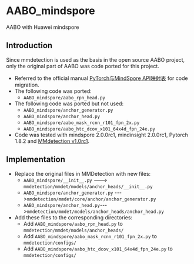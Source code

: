 # AABO_mindspore
AABO with Huawei mindspore
## Introduction
Since mmdetection is used as the basis in the open source AABO project, only the original part of AABO was code ported for this project.
- Referred to the official manual [PyTorch与MindSpore API映射表](https://www.mindspore.cn/docs/zh-CN/r2.0.0-alpha/note/api_mapping/pytorch_api_mapping.html) for code migration.
- The following code was ported:
  - `AABO_mindspore/aabo_rpn_head.py`
- The following code was ported but not used:
  - `AABO_mindspore/anchor_generator.py`
  - `AABO_mindspore/anchor_head.py`
  - `AABO_mindspore/aabo_mask_rcnn_r101_fpn_2x.py`
  - `AABO_mindspore/aabo_htc_dcov_x101_64x4d_fpn_24e.py`
- Code was tested with mindspore 2.0.0rc1, mindinsight 2.0.0rc1, Pytorch 1.8.2 and [MMdetection v1.0rc1](https://github.com/open-mmlab/mmdetection/tree/v1.0rc1).
## Implementation
- Replace the original files in MMDetection with  new files:
  - `AABO_mindspore/__init__.py` ---> `mmdetection/mmdet/models/anchor_heads/__init__.py`  
  - `AABO_mindspore/anchor_generator.py` --->`mmdetection/mmdet/core/anchor/anchor_generator.py`
  - `AABO_mindspore/anchor_head.py`--->`mmdetection/mmdet/models/anchor_heads/anchor_head.py`
- Add these files to the corresponding directories:
  - Add `AABO_mindspore/aabo_rpn_head.py` to `mmdetection/mmdet/models/anchor_heads/`
  - Add `AABO_mindspore/aabo_mask_rcnn_r101_fpn_2x.py` to `mmdetection/configs/`
  - Add `AABO_mindspore/aabo_htc_dcov_x101_64x4d_fpn_24e.py` to `mmdetection/configs/`
